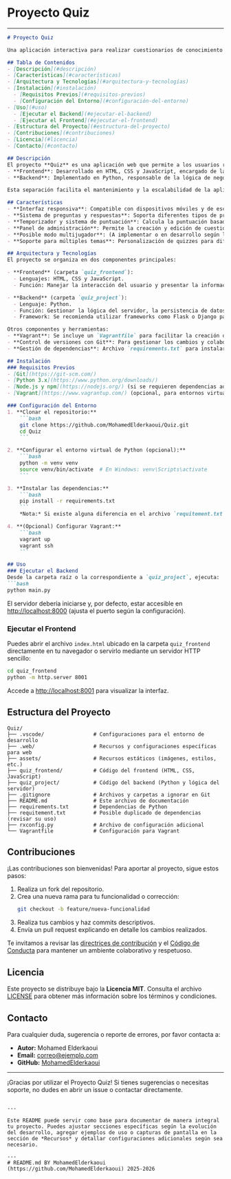 # Proyecto Quiz

---

```markdown
# Proyecto Quiz

Una aplicación interactiva para realizar cuestionarios de conocimiento en diversas áreas. Este proyecto está diseñado para entornos educativos y de entretenimiento, ofreciendo una interfaz responsiva y funcionalidades dinámicas que permiten la creación, administración y realización de quizzes.

## Tabla de Contenidos
- [Descripción](#descripción)
- [Características](#características)
- [Arquitectura y Tecnologías](#arquitectura-y-tecnologías)
- [Instalación](#instalación)
  - [Requisitos Previos](#requisitos-previos)
  - [Configuración del Entorno](#configuración-del-entorno)
- [Uso](#uso)
  - [Ejecutar el Backend](#ejecutar-el-backend)
  - [Ejecutar el Frontend](#ejecutar-el-frontend)
- [Estructura del Proyecto](#estructura-del-proyecto)
- [Contribuciones](#contribuciones)
- [Licencia](#licencia)
- [Contacto](#contacto)

## Descripción
El proyecto **Quiz** es una aplicación web que permite a los usuarios realizar pruebas interactivas de conocimientos. Se compone de dos módulos principales:
- **Frontend**: Desarrollado en HTML, CSS y JavaScript, encargado de la experiencia de usuario y la interacción.
- **Backend**: Implementado en Python, responsable de la lógica de negocio, gestión de datos y procesamiento de las solicitudes.

Esta separación facilita el mantenimiento y la escalabilidad de la aplicación, permitiendo futuras mejoras y la integración de nuevas funcionalidades.

## Características
- **Interfaz responsiva**: Compatible con dispositivos móviles y de escritorio.
- **Sistema de preguntas y respuestas**: Soporta diferentes tipos de preguntas (opción múltiple, verdadero/falso, etc.).
- **Temporizador y sistema de puntuación**: Calcula la puntuación basada en el tiempo de respuesta y la precisión.
- **Panel de administración**: Permite la creación y edición de cuestionarios y preguntas.
- **Posible modo multijugador**: (A implementar o en desarrollo según la evolución del proyecto).
- **Soporte para múltiples temas**: Personalización de quizzes para diferentes áreas del conocimiento.

## Arquitectura y Tecnologías
El proyecto se organiza en dos componentes principales:

- **Frontend** (carpeta `quiz_frontend`):
  - Lenguajes: HTML, CSS y JavaScript.
  - Función: Manejar la interacción del usuario y presentar la información de forma dinámica.

- **Backend** (carpeta `quiz_project`):
  - Lenguaje: Python.
  - Función: Gestionar la lógica del servidor, la persistencia de datos y las API para la comunicación con el frontend.
  - Framework: Se recomienda utilizar frameworks como Flask o Django para estructurar la aplicación.

Otros componentes y herramientas:
- **Vagrant**: Se incluye un `Vagrantfile` para facilitar la creación de un entorno de desarrollo virtualizado.
- **Control de versiones con Git**: Para gestionar los cambios y colaboraciones en el proyecto.
- **Gestión de dependencias**: Archivo `requirements.txt` para instalar las dependencias de Python (nota: también se encuentra un archivo `requitement.txt` que podría ser un duplicado o error tipográfico; revisa cuál utilizar).

## Instalación
### Requisitos Previos
- [Git](https://git-scm.com/)
- [Python 3.x](https://www.python.org/downloads/)
- [Node.js y npm](https://nodejs.org/) (si se requieren dependencias adicionales para el frontend)
- [Vagrant](https://www.vagrantup.com/) (opcional, para entornos virtualizados)

### Configuración del Entorno
1. **Clonar el repositorio:**
    ```bash
    git clone https://github.com/MohamedElderkaoui/Quiz.git
    cd Quiz
    ```

2. **Configurar el entorno virtual de Python (opcional):**
    ```bash
    python -m venv venv
    source venv/bin/activate  # En Windows: venv\Scripts\activate
    ```

3. **Instalar las dependencias:**
    ```bash
    pip install -r requirements.txt
    ```
    *Nota:* Si existe alguna diferencia en el archivo `requitement.txt`, asegúrate de utilizar el que corresponda a la configuración del proyecto.

4. **(Opcional) Configurar Vagrant:**
    ```bash
    vagrant up
    vagrant ssh
    ```

## Uso
### Ejecutar el Backend
Desde la carpeta raíz o la correspondiente a `quiz_project`, ejecuta:
```bash
python main.py
```

El servidor debería iniciarse y, por defecto, estar accesible en [http://localhost:8000](http://localhost:8000) (ajusta el puerto según la configuración).

### Ejecutar el Frontend

Puedes abrir el archivo `index.html` ubicado en la carpeta `quiz_frontend` directamente en tu navegador o servirlo mediante un servidor HTTP sencillo:

```bash
cd quiz_frontend
python -m http.server 8001
```

Accede a [http://localhost:8001](http://localhost:8001) para visualizar la interfaz.

## Estructura del Proyecto

```
Quiz/
├── .vscode/                # Configuraciones para el entorno de desarrollo
├── .web/                   # Recursos y configuraciones específicas para web
├── assets/                 # Recursos estáticos (imágenes, estilos, etc.)
├── quiz_frontend/          # Código del frontend (HTML, CSS, JavaScript)
├── quiz_project/           # Código del backend (Python y lógica del servidor)
├── .gitignore              # Archivos y carpetas a ignorar en Git
├── README.md               # Este archivo de documentación
├── requirements.txt        # Dependencias de Python
├── requitement.txt         # Posible duplicado de dependencias (revisar su uso)
├── rxconfig.py             # Archivo de configuración adicional
└── Vagrantfile             # Configuración para Vagrant
```

## Contribuciones

¡Las contribuciones son bienvenidas! Para aportar al proyecto, sigue estos pasos:

1. Realiza un fork del repositorio.
2. Crea una nueva rama para tu funcionalidad o corrección:
   ```bash
   git checkout -b feature/nueva-funcionalidad
   ```
3. Realiza tus cambios y haz commits descriptivos.
4. Envía un pull request explicando en detalle los cambios realizados.

Te invitamos a revisar las [directrices de contribución](CONTRIBUTING.md) y el [Código de Conducta](CODE_OF_CONDUCT.md) para mantener un ambiente colaborativo y respetuoso.

## Licencia

Este proyecto se distribuye bajo la **Licencia MIT**. Consulta el archivo [LICENSE](LICENSE) para obtener más información sobre los términos y condiciones.

## Contacto

Para cualquier duda, sugerencia o reporte de errores, por favor contacta a:

- **Autor:** Mohamed Elderkaoui
- **Email:** [correo@ejemplo.com](mderkaoui10@gmail.com)
- **GitHub:** [MohamedElderkaoui](https://github.com/MohamedElderkaoui)

---

¡Gracias por utilizar el Proyecto Quiz! Si tienes sugerencias o necesitas soporte, no dudes en abrir un issue o contactar directamente.

```

---

Este README puede servir como base para documentar de manera integral tu proyecto. Puedes ajustar secciones específicas según la evolución del desarrollo, agregar ejemplos de uso o capturas de pantalla en la sección de *Recursos* y detallar configuraciones adicionales según sea necesario.

---
# README.md BY MohamedElderkaoui (https://github.com/MohamedElderkaoui) 2025-2026
```
